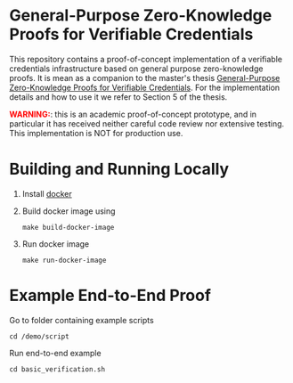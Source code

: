# General-Purpose Zero-Knowledge Proofs for Verifiable Credentials

This repository contains a proof-of-concept implementation of a verifiable credentials infrastructure based on general purpose zero-knowledge proofs. It is mean as a companion to the master's thesis [General-Purpose Zero-Knowledge Proofs for Verifiable Credentials](GeneralPurposeZeroKnowledgeProofsForVerifiableCredentials.pdf). For the implementation details and how to use it we refer to Section 5 of the thesis.

<span style="color:red">**WARNING:**</span>: this is an academic proof-of-concept prototype, and in particular it has received neither careful code review nor extensive testing. This implementation is NOT for production use.

# Building and Running Locally

1. Install [docker](https://www.docker.com/)

2. Build docker image using
    ```text
    make build-docker-image
    ```

3. Run docker image
    ```text
    make run-docker-image
    ```

# Example End-to-End Proof
Go to folder containing example scripts

```text
cd /demo/script
```

Run end-to-end example

```text
cd basic_verification.sh
```